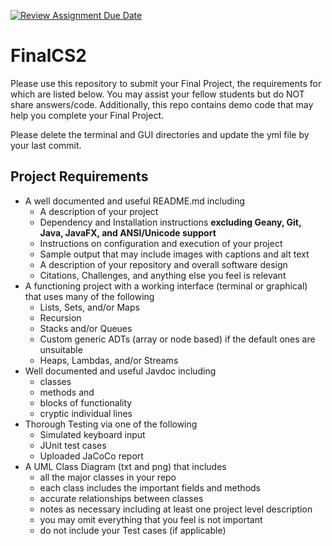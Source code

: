 [![Review Assignment Due Date](https://classroom.github.com/assets/deadline-readme-button-24ddc0f5d75046c5622901739e7c5dd533143b0c8e959d652212380cedb1ea36.svg)](https://classroom.github.com/a/DKAa7T8O)
# FinalCS2

Please use this repository to submit your Final Project, the requirements for which are listed below. You may assist your fellow students but do NOT share answers/code. Additionally, this repo contains demo code that may help you complete your Final Project.

Please delete the terminal and GUI directories and update the yml file by your last commit.

## Project Requirements

- A well documented and useful README.md including
  - A description of your project
  - Dependency and Installation instructions **excluding Geany, Git, Java, JavaFX, and ANSI/Unicode support**
  - Instructions on configuration and execution of your project
  - Sample output that may include images with captions and alt text
  - A description of your repository and overall software design 
  - Citations, Challenges, and anything else you feel is relevant
- A functioning project with a working interface (terminal or graphical) that uses many of the following
  - Lists, Sets, and/or Maps
  - Recursion
  - Stacks and/or Queues
  - Custom generic ADTs (array or node based) if the default ones are unsuitable
  - Heaps, Lambdas, and/or Streams
- Well documented and useful Javdoc including 
  - classes
  - methods and 
  - blocks of functionality
  - cryptic individual lines
- Thorough Testing via one of the following
  - Simulated keyboard input
  - JUnit test cases
  - Uploaded JaCoCo report
- A UML Class Diagram (txt and png) that includes
  - all the major classes in your repo
  - each class includes the important fields and methods
  - accurate relationships between classes
  - notes as necessary including at least one project level description
  - you may omit everything that you feel is not important
  - do not include your Test cases (if applicable)
